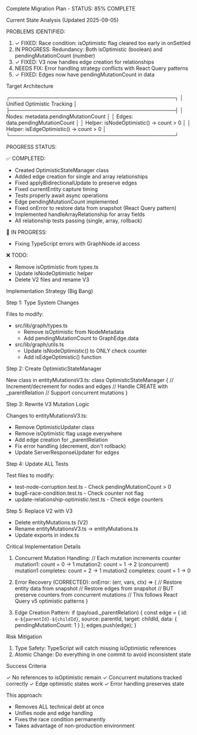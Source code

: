 Complete Migration Plan - STATUS: 85% COMPLETE

  Current State Analysis (Updated 2025-09-05)

  PROBLEMS IDENTIFIED:
  1. ✓ FIXED: Race condition: isOptimistic flag cleared too early in onSettled
  2. IN PROGRESS: Redundancy: Both isOptimistic (boolean) and pendingMutationCount (number)
  3. ✓ FIXED: V3 now handles edge creation for relationships
  4. NEEDS FIX: Error handling strategy conflicts with React Query patterns
  5. ✓ FIXED: Edges now have pendingMutationCount in data

  Target Architecture

  ┌─────────────────────────────────────────────┐
  │         Unified Optimistic Tracking          │
  ├─────────────────────────────────────────────┤
  │  Nodes: metadata.pendingMutationCount       │
  │  Edges: data.pendingMutationCount           │
  │  Helper: isNodeOptimistic() → count > 0     │
  │  Helper: isEdgeOptimistic() → count > 0     │
  └─────────────────────────────────────────────┘

  PROGRESS STATUS:
  
  ✅ COMPLETED:
  - Created OptimisticStateManager class
  - Added edge creation for single and array relationships
  - Fixed applyBidirectionalUpdate to preserve edges
  - Fixed currentEntity capture timing
  - Tests properly await async operations
  - Edge pendingMutationCount implemented
  - Fixed onError to restore data from snapshot (React Query pattern)
  - Implemented handleArrayRelationship for array fields
  - All relationship tests passing (single, array, rollback)
  
  🔧 IN PROGRESS:
  - Fixing TypeScript errors with GraphNode.id access
  
  ❌ TODO:
  - Remove isOptimistic from types.ts
  - Update isNodeOptimistic helper
  - Delete V2 files and rename V3

  Implementation Strategy (Big Bang)

  Step 1: Type System Changes

  Files to modify:
  - src/lib/graph/types.ts
    - Remove isOptimistic from NodeMetadata
    - Add pendingMutationCount to GraphEdge.data
  - src/lib/graph/utils.ts
    - Update isNodeOptimistic() to ONLY check counter
    - Add isEdgeOptimistic() function

  Step 2: Create OptimisticStateManager

  New class in entityMutationsV3.ts:
  class OptimisticStateManager {
    // Increment/decrement for nodes and edges
    // Handle CREATE with _parentRelation
    // Support concurrent mutations
  }

  Step 3: Rewrite V3 Mutation Logic

  Changes to entityMutationsV3.ts:
  - Remove OptimisticUpdater class
  - Remove isOptimistic flag usage everywhere
  - Add edge creation for _parentRelation
  - Fix error handling (decrement, don't rollback)
  - Update ServerResponseUpdater for edges

  Step 4: Update ALL Tests

  Test files to modify:
  - test-node-corruption.test.ts - Check pendingMutationCount > 0
  - bug6-race-condition.test.ts - Check counter not flag
  - update-relationship-optimistic.test.ts - Check edge counters

  Step 5: Replace V2 with V3

  - Delete entityMutations.ts (V2)
  - Rename entityMutationsV3.ts → entityMutations.ts
  - Update exports in index.ts

  Critical Implementation Details

  1. Concurrent Mutation Handling:
  // Each mutation increments counter
  mutation1: count = 0 → 1
  mutation2: count = 1 → 2 (concurrent)
  mutation1 completes: count = 2 → 1
  mutation2 completes: count = 1 → 0

  2. Error Recovery (CORRECTED):
  onError: (err, vars, ctx) => {
    // Restore entity data from snapshot
    // Restore edges from snapshot
    // BUT preserve counters from concurrent mutations
    // This follows React Query v5 optimistic patterns
  }

  3. Edge Creation Pattern:
  if (payload._parentRelation) {
    const edge = {
      id: `e-${parentId}-${childId}`,
      source: parentId,
      target: childId,
      data: { pendingMutationCount: 1 }
    };
    edges.push(edge);
  }

  Risk Mitigation

  1. Type Safety: TypeScript will catch missing isOptimistic references
  3. Atomic Change: Do everything in one commit to avoid inconsistent state

  Success Criteria

  ✓ No references to isOptimistic remain
  ✓ Concurrent mutations tracked correctly
  ✓ Edge optimistic states work
  ✓ Error handling preserves state

  This approach:
  - Removes ALL technical debt at once
  - Unifies node and edge handling
  - Fixes the race condition permanently
  - Takes advantage of non-production environment